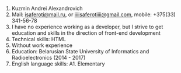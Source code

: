 1. Kuzmin Andrei Alexandrovich
2. Mail: isaferoti@mail.ru, or iiiisaferotiiii@gmail.com, mobile: +375(33) 341-56-78
3. I have no experience working as a developer, but I strive to get education and skills in the direction of front-end development
4. Technical skills: HTML
5. Without work experience
6. Education: Belarusian State University of Informatics and Radioelectronics (2014 - 2017)
7. English language skills: A1. Elementary